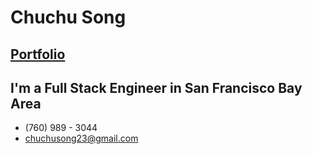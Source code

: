 # Chuchu Song 

## [Portfolio][portfolio]

[portfolio]:
http://www.chuchusong.com

## I'm a Full Stack Engineer in San Francisco Bay Area 


* (760) 989 - 3044
* chuchusong23@gmail.com

